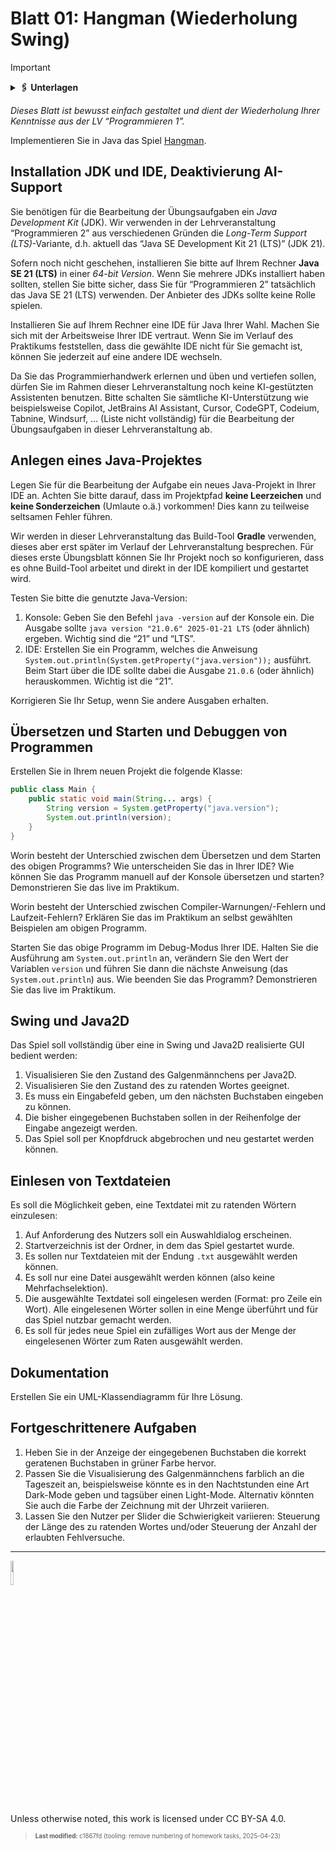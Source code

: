 # Blatt 01: Hangman (Wiederholung Swing)

> [!IMPORTANT]
>
> <details>
>
> <summary><strong>🖇 Unterlagen</strong></summary>
>
> - [PDF-Version](https://github.com/Programmiermethoden-CampusMinden/Prog2-Lecture/blob/_pdf/homework/b01.pdf)
>
> </details>

*Dieses Blatt ist bewusst einfach gestaltet und dient der Wiederholung
Ihrer Kenntnisse aus der LV “Programmieren 1”.*

Implementieren Sie in Java das Spiel
[Hangman](https://en.wikipedia.org/wiki/Hangman_(game)).

## Installation JDK und IDE, Deaktivierung AI-Support

Sie benötigen für die Bearbeitung der Übungsaufgaben ein *Java
Development Kit* (JDK). Wir verwenden in der Lehrveranstaltung
“Programmieren 2” aus verschiedenen Gründen die *Long-Term Support
(LTS)*-Variante, d.h. aktuell das “Java SE Development Kit 21 (LTS)”
(JDK 21).

Sofern noch nicht geschehen, installieren Sie bitte auf Ihrem Rechner
**Java SE 21 (LTS)** in einer *64-bit Version*. Wenn Sie mehrere JDKs
installiert haben sollten, stellen Sie bitte sicher, dass Sie für
“Programmieren 2” tatsächlich das Java SE 21 (LTS) verwenden. Der
Anbieter des JDKs sollte keine Rolle spielen.

Installieren Sie auf Ihrem Rechner eine IDE für Java Ihrer Wahl. Machen
Sie sich mit der Arbeitsweise Ihrer IDE vertraut. Wenn Sie im Verlauf
des Praktikums feststellen, dass die gewählte IDE nicht für Sie gemacht
ist, können Sie jederzeit auf eine andere IDE wechseln.

Da Sie das Programmierhandwerk erlernen und üben und vertiefen sollen,
dürfen Sie im Rahmen dieser Lehrveranstaltung noch keine KI-gestützten
Assistenten benutzen. Bitte schalten Sie sämtliche KI-Unterstützung wie
beispielsweise Copilot, JetBrains AI Assistant, Cursor, CodeGPT,
Codeium, Tabnine, Windsurf, … (Liste nicht vollständig) für die
Bearbeitung der Übungsaufgaben in dieser Lehrveranstaltung ab.

## Anlegen eines Java-Projektes

Legen Sie für die Bearbeitung der Aufgabe ein neues Java-Projekt in
Ihrer IDE an. Achten Sie bitte darauf, dass im Projektpfad **keine
Leerzeichen** und **keine Sonderzeichen** (Umlaute o.ä.) vorkommen! Dies
kann zu teilweise seltsamen Fehler führen.

Wir werden in dieser Lehrveranstaltung das Build-Tool **Gradle**
verwenden, dieses aber erst später im Verlauf der Lehrveranstaltung
besprechen. Für dieses erste Übungsblatt können Sie Ihr Projekt noch so
konfigurieren, dass es ohne Build-Tool arbeitet und direkt in der IDE
kompiliert und gestartet wird.

Testen Sie bitte die genutzte Java-Version:

1.  Konsole: Geben Sie den Befehl `java -version` auf der Konsole ein.
    Die Ausgabe sollte `java version "21.0.6" 2025-01-21 LTS` (oder
    ähnlich) ergeben. Wichtig sind die “21” und “LTS”.
2.  IDE: Erstellen Sie ein Programm, welches die Anweisung
    `System.out.println(System.getProperty("java.version"));` ausführt.
    Beim Start über die IDE sollte dabei die Ausgabe `21.0.6` (oder
    ähnlich) herauskommen. Wichtig ist die “21”.

Korrigieren Sie Ihr Setup, wenn Sie andere Ausgaben erhalten.

## Übersetzen und Starten und Debuggen von Programmen

Erstellen Sie in Ihrem neuen Projekt die folgende Klasse:

``` java
public class Main {
    public static void main(String... args) {
        String version = System.getProperty("java.version");
        System.out.println(version);
    }
}
```

Worin besteht der Unterschied zwischen dem Übersetzen und dem Starten
des obigen Programms? Wie unterscheiden Sie das in Ihrer IDE? Wie können
Sie das Programm manuell auf der Konsole übersetzen und starten?
Demonstrieren Sie das live im Praktikum.

Worin besteht der Unterschied zwischen Compiler-Warnungen/-Fehlern und
Laufzeit-Fehlern? Erklären Sie das im Praktikum an selbst gewählten
Beispielen am obigen Programm.

Starten Sie das obige Programm im Debug-Modus Ihrer IDE. Halten Sie die
Ausführung am `System.out.println` an, verändern Sie den Wert der
Variablen `version` und führen Sie dann die nächste Anweisung (das
`System.out.println`) aus. Wie beenden Sie das Programm? Demonstrieren
Sie das live im Praktikum.

## Swing und Java2D

Das Spiel soll vollständig über eine in Swing und Java2D realisierte GUI
bedient werden:

1.  Visualisieren Sie den Zustand des Galgenmännchens per Java2D.
2.  Visualisieren Sie den Zustand des zu ratenden Wortes geeignet.
3.  Es muss ein Eingabefeld geben, um den nächsten Buchstaben eingeben
    zu können.
4.  Die bisher eingegebenen Buchstaben sollen in der Reihenfolge der
    Eingabe angezeigt werden.
5.  Das Spiel soll per Knopfdruck abgebrochen und neu gestartet werden
    können.

## Einlesen von Textdateien

Es soll die Möglichkeit geben, eine Textdatei mit zu ratenden Wörtern
einzulesen:

1.  Auf Anforderung des Nutzers soll ein Auswahldialog erscheinen.
2.  Startverzeichnis ist der Ordner, in dem das Spiel gestartet wurde.
3.  Es sollen nur Textdateien mit der Endung `.txt` ausgewählt werden
    können.
4.  Es soll nur eine Datei ausgewählt werden können (also keine
    Mehrfachselektion).
5.  Die ausgewählte Textdatei soll eingelesen werden (Format: pro Zeile
    ein Wort). Alle eingelesenen Wörter sollen in eine Menge überführt
    und für das Spiel nutzbar gemacht werden.
6.  Es soll für jedes neue Spiel ein zufälliges Wort aus der Menge der
    eingelesenen Wörter zum Raten ausgewählt werden.

## Dokumentation

Erstellen Sie ein UML-Klassendiagramm für Ihre Lösung.

## Fortgeschrittenere Aufgaben

1.  Heben Sie in der Anzeige der eingegebenen Buchstaben die korrekt
    geratenen Buchstaben in grüner Farbe hervor.
2.  Passen Sie die Visualisierung des Galgenmännchens farblich an die
    Tageszeit an, beispielsweise könnte es in den Nachtstunden eine Art
    Dark-Mode geben und tagsüber einen Light-Mode. Alternativ könnten
    Sie auch die Farbe der Zeichnung mit der Uhrzeit variieren.
3.  Lassen Sie den Nutzer per Slider die Schwierigkeit variieren:
    Steuerung der Länge des zu ratenden Wortes und/oder Steuerung der
    Anzahl der erlaubten Fehlversuche.

------------------------------------------------------------------------

<img src="https://licensebuttons.net/l/by-sa/4.0/88x31.png" width="10%">

Unless otherwise noted, this work is licensed under CC BY-SA 4.0.

> <sup><sub>**Last
> modified:** c1867fd (tooling: remove numbering of homework tasks, 2025-04-23)</sub></sup>
